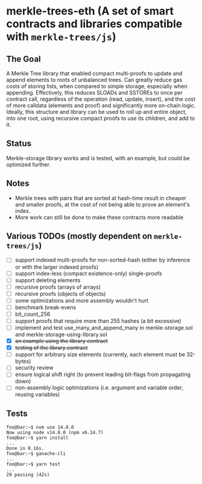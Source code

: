 # merkle-trees-eth (A set of smart contracts and libraries compatible with `merkle-trees/js`)

## The Goal ##

A Merkle Tree library that enabled compact multi-proofs to update and append elements to roots of unbalanced trees. Can greatly reduce gas costs of storing lists, when compared to simple storage, especially when appending.
Effectively, this reduces SLOADs and SSTOREs to once per contract call, regardless of the operation (read, update, insert), and the cost of more calldata (elements and proof) and significantly more on-chain logic.
Ideally, this structure and library can be used to roll up and entire object, into one root, using recursive compact proofs to use its children, and add to it.


## Status ##

Merkle-storage library works and is tested, with an example, but could be optimized further.


## Notes ##

- Merkle trees with pairs that are sorted at hash-time result in cheaper and smaller proofs, at the cost of not being able to prove an element's index.
- More work can still be done to make these contracts more readable


## Various TODOs (mostly dependent on `merkle-trees/js`) ##

- [ ] support indexed multi-proofs for non-sorted-hash (either by inference or with the larger indexed proofs)
- [ ] support index-less (compact existence-only) single-proofs
- [ ] support deleting elements
- [ ] recursive proofs (arrays of arrays)
- [ ] recursive proofs (objects of objects)
- [ ] some optimizations and more assembly wouldn't hurt
- [ ] benchmark break-evens
- [ ] bit_count_256
- [ ] support proofs that require more than 255 hashes (a bit excessive)
- [ ] implement and test use_many_and_append_many in merkle-storage.sol and merkle-storage-using-library.sol
- [X] ~~an example using the library contract~~
- [X] ~~testing of the library contract~~
- [ ] support for arbitrary size elements (currently, each element must be 32-bytes)
- [ ] security review
- [ ] ensure logical shift right (to prevent leading bit-flags from propagating down)
- [ ] non-assembly logic optimizations (i.e. argument and variable order, reusing variables)

## Tests ##

```console
foo@bar:~$ nvm use 14.8.0
Now using node v14.8.0 (npm v6.14.7)
foo@bar:~$ yarn install
...
Done in 0.16s.
foo@bar:~$ ganache-cli
...
foo@bar:~$ yarn test
...
29 passing (42s)
```
